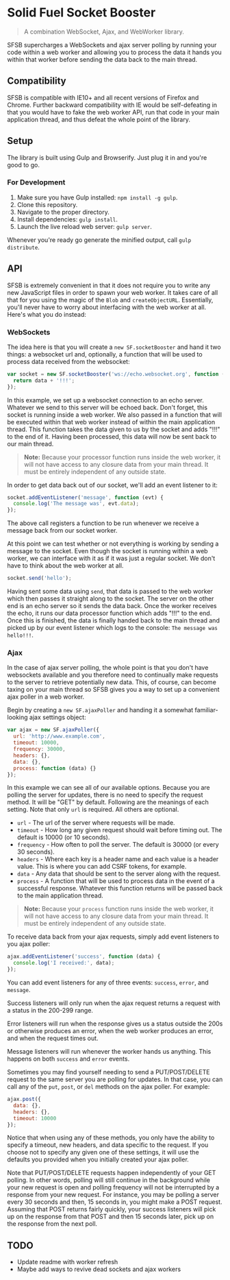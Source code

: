 Solid Fuel Socket Booster
===

> A combination WebSocket, Ajax, and WebWorker library.

SFSB supercharges a WebSockets and ajax server polling by running your code
within a web worker and allowing you to process the data it hands you within
that worker before sending the data back to the main thread.

Compatibility
-------------

SFSB is compatible with IE10+ and all recent versions of Firefox and Chrome.
Further backward compatibility with IE would be self-defeating in that you
would have to fake the web worker API, run that code in your main application
thread, and thus defeat the whole point of the library.

Setup
-----

The library is built using Gulp and Browserify. Just plug it in and you're
good to go.

### For Development

1. Make sure you have Gulp installed: `npm install -g gulp`.
2. Clone this repository.
3. Navigate to the proper directory.
4. Install dependencies: `gulp install`.
5. Launch the live reload web server: `gulp server`.

Whenever you're ready go generate the minified output, call `gulp distribute`.

API
---

SFSB is extremely convenient in that it does not require you to write any new
JavaScript files in order to spawn your web worker. It takes care of all that
for you using the magic of the `Blob` and `createObjectURL`. Essentially, you'll
never have to worry about interfacing with the web worker at all. Here's what
you do instead:

### WebSockets

The idea here is that you will create a `new SF.socketBooster` and hand it two
things: a websocket url and, optionally, a function that will be used to process
data received from the websocket:

```javascript
var socket = new SF.socketBooster('ws://echo.websocket.org', function (data) {
  return data + '!!!';
});
```

In this example, we set up a websocket connection to an echo server. Whatever
we send to this server will be echoed back. Don't forget, this socket is
running inside a web worker. We also passed in a function that will be executed
within that web worker instead of within the main application thread.
This function takes the data given to us by the socket and adds "!!!" to the
end of it. Having been processed, this data will now be sent back to our
main thread.

> **Note:** Because your processor function runs inside the web worker, it will
> not have access to any closure data from your main thread. It must be
> entirely independent of any outside state.

In order to get data back out of our socket, we'll add an event listener
to it:

```javascript
socket.addEventListener('message', function (evt) {
  console.log('The message was', evt.data);
});
```

The above call registers a function to be run whenever we receive a message
back from our socket worker.

At this point we can test whether or not everything is working by sending a
message to the socket. Even though the socket is running within a web worker,
we can interface with it as if it was just a regular socket. We don't have
to think about the web worker at all.

```javascript
socket.send('hello');
```

Having sent some data using `send`, that data is passed to the web worker which
then passes it straight along to the socket. The server on the other end is an
echo server so it sends the data back. Once the worker receives the echo, it
runs our data processor function which adds "!!!" to the end. Once this is
finished, the data is finally handed back to the main thread and picked up by
our event listener which logs to the console: `The message was hello!!!`.

### Ajax

In the case of ajax server polling, the whole point is that you don't have
websockets available and you therefore need to continually make requests to the
server to retrieve potentially new data. This, of course, can become taxing on
your main thread so SFSB gives you a way to set up a convenient ajax poller in
a web worker.

Begin by creating a `new SF.ajaxPoller` and handing it a somewhat
familiar-looking ajax settings object:

```javascript
var ajax = new SF.ajaxPoller({
  url: 'http://www.example.com',
  timeout: 10000,
  frequency: 30000,
  headers: {},
  data: {},
  process: function (data) {}
});
```

In this example we can see all of our available options. Because you are polling
the server for updates, there is no need to specify the request method. It will
be "GET" by default. Following are the meanings of each setting. Note that
only `url` is required. All others are optional.

- `url` - The url of the server where requests will be made.
- `timeout` - How long any given request should wait before timing out. The
default is 10000 (or 10 seconds).
- `frequency` - How often to poll the server. The default is 30000 (or every
30 seconds).
- `headers` - Where each key is a header name and each value is a header value.
This is where you can add CSRF tokens, for example.
- `data` - Any data that should be sent to the server along with the request.
- `process` - A function that will be used to process data in the event of a
successful response. Whatever this function returns will be passed back to the
main application thread.

> **Note:** Because your `process` function runs inside the web worker, it will
> not have access to any closure data from your main thread. It must be
> entirely independent of any outside state.

To receive data back from your ajax requests, simply add event listeners to you
ajax poller:

```javascript
ajax.addEventListener('success', function (data) {
  console.log('I received:', data);
});
```

You can add event listeners for any of three events: `success`, `error`, and
`message`.

Success listeners will only run when the ajax request returns a request with
a status in the 200-299 range.

Error listeners will run when the response gives us a status outside the 200s
or otherwise produces an error,  when the web worker produces an error, and
when the request times out.

Message listeners will run whenever the worker hands us anything. This happens
on both `success` and `error` events.

Sometimes you may find yourself needing to send a PUT/POST/DELETE request to
the same server you are polling for updates. In that case, you can call any
of the `put`, `post`, or `del` methods on the ajax poller. For example:

```javascript
ajax.post({
  data: {},
  headers: {},
  timeout: 10000
});
```

Notice that when using any of these methods, you only have the ability to
specify a timeout, new headers, and data specific to the request. If you choose
not to specify any given one of these settings, it will use the defaults
you provided when you initially created your ajax poller.

Note that PUT/POST/DELETE requests happen independently of your GET polling.
In other words, polling will still continue in the background while your new
request is open and polling frequency will not be interrupted by a response from
your new request. For instance, you may be polling a server every 30 seconds
and then, 15 seconds in, you might make a POST request. Assuming that POST
returns fairly quickly, your success listeners will pick up on the response
from that POST and then 15 seconds later, pick up on the response from the
next poll.

TODO
----

- Update readme with worker refresh
- Maybe add ways to revive dead sockets and ajax workers













